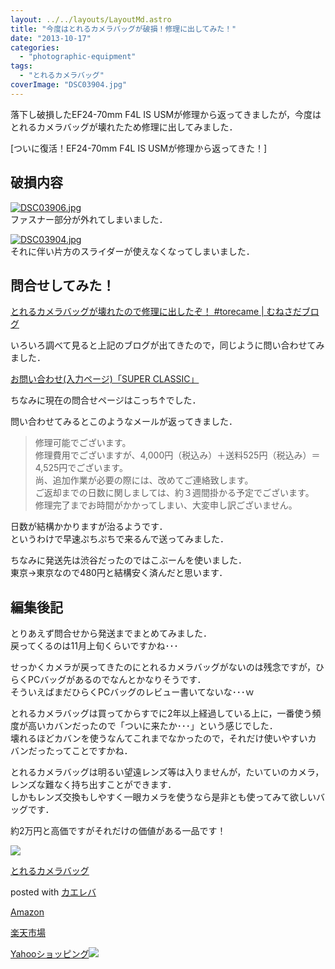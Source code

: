 ```yaml
---
layout: ../../layouts/LayoutMd.astro
title: "今度はとれるカメラバッグが破損！修理に出してみた！"
date: "2013-10-17"
categories: 
  - "photographic-equipment"
tags: 
  - "とれるカメラバッグ"
coverImage: "DSC03904.jpg"
---
```


落下し破損したEF24-70mm F4L IS USMが修理から返ってきましたが，今度はとれるカメラバッグが壊れたため修理に出してみました．

[ついに復活！EF24-70mm F4L IS USMが修理から返ってきた！]

## 破損内容

[![DSC03906.jpg](/wp/images/10324514934_286b06a00b_b.jpg)](http://www.flickr.com/photos/67522130@N08/10324514934/ "DSC03906.jpg")  
ファスナー部分が外れてしまいました．

[![DSC03904.jpg](/wp/images/10324534975_6a314dc849_b.jpg)](http://www.flickr.com/photos/67522130@N08/10324534975/ "DSC03904.jpg")  
それに伴い片方のスライダーが使えなくなってしまいました．

## 問合せしてみた！

[とれるカメラバッグが壊れたので修理に出したぞ！ #torecame | むねさだブログ](http://munesada.com/2012/07/07/blog-697)

いろいろ調べて見ると上記のブログが出てきたので，同じように問い合わせてみました．

[お問い合わせ(入力ページ)「SUPER CLASSIC」](https://superclassic.jp/contact/)

ちなみに現在の問合せページはこっち↑でした．

問い合わせてみるとこのようなメールが返ってきました．

> 修理可能でございます。  
> 修理費用でございますが、4,000円（税込み）＋送料525円（税込み）＝4,525円でございます。  
> 尚、追加作業が必要の際には、改めてご連絡致します。  
> ご返却までの日数に関しましては、約３週間掛かる予定でございます。  
> 修理完了までお時間がかかってしまい、大変申し訳ございません。

日数が結構かかりますが治るようです．  
というわけで早速ぷちぷちで来るんで送ってみました．

ちなみに発送先は渋谷だったのではこぶーんを使いました．  
東京→東京なので480円と結構安く済んだと思います．

## 編集後記

とりあえず問合せから発送までまとめてみました．  
戻ってくるのは11月上旬くらいですかね･･･

せっかくカメラが戻ってきたのにとれるカメラバッグがないのは残念ですが，ひらくPCバッグがあるのでなんとかなりそうです．  
そういえばまだひらくPCバッグのレビュー書いてないな･･･ｗ

とれるカメラバッグは買ってからすでに2年以上経過している上に，一番使う頻度が高いカバンだったので「ついに来たか･･･」という感じでした．  
壊れるほどカバンを使うなんてこれまでなかったので，それだけ使いやすいカバンだったってことですかね．

とれるカメラバッグは明るい望遠レンズ等は入りませんが，たいていのカメラ，レンズな難なく持ち出すことができます．  
しかもレンズ交換もしやすく一眼カメラを使うなら是非とも使ってみて欲しいバッグです．

約2万円と高価ですがそれだけの価値がある一品です！

[![](/wp/images/417vp4RSUCL._SL160_.jpg)](https://www.amazon.co.jp/exec/obidos/ASIN/B0063D6HDM/mizuka123-22/ref=nosim/)

[とれるカメラバッグ](https://www.amazon.co.jp/exec/obidos/ASIN/B0063D6HDM/mizuka123-22/ref=nosim/)

posted with [カエレバ](http://kaereba.com)

[Amazon](http://www.amazon.co.jp/gp/search?keywords=%83J%83%81%83%89%83o%83b%83O&__mk_ja_JP=%83J%83%5E%83J%83i&tag=mizuka123-22 "アマゾン")

[楽天市場](http://hb.afl.rakuten.co.jp/hgc/032b53ee.4b34c5ee.0f4a541e.f440145e/?pc=http%3A%2F%2Fsearch.rakuten.co.jp%2Fsearch%2Fmall%2F%25E3%2582%25AB%25E3%2583%25A1%25E3%2583%25A9%25E3%2583%2590%25E3%2583%2583%25E3%2582%25B0%2F-%2Ff.1-p.1-s.1-sf.0-st.A-v.2%3Fx%3D0%26scid%3Daf_ich_link_urltxt%26m%3Dhttp%3A%2F%2Fm.rakuten.co.jp%2F "楽天市場")

[Yahooショッピング![](//ad.jp.ap.valuecommerce.com/servlet/gifbanner?sid=3066752&pid=881990642)](//ck.jp.ap.valuecommerce.com/servlet/referral?sid=3066752&pid=881990642&vc_url=http%3A%2F%2Fshopping.search.yahoo.co.jp%2Fsearch%3FuIv%3Don%26ei%3DUTF-8%26tab_ex%3Dcommerce%26slider%3D0%26va%3D%25E3%2582%25AB%25E3%2583%25A1%25E3%2583%25A9%25E3%2583%2590%25E3%2583%2583%25E3%2582%25B0 "Yahooショッピング")
